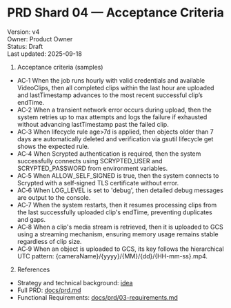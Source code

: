 # PRD Shard 04 — Acceptance Criteria

Version: v4  
Owner: Product Owner  
Status: Draft  
Last updated: 2025-09-18

1. Acceptance criteria (samples)
- AC‑1 When the job runs hourly with valid credentials and available VideoClips, then all completed clips within the last hour are uploaded and lastTimestamp advances to the most recent successful clip’s endTime.
- AC‑2 When a transient network error occurs during upload, then the system retries up to max attempts and logs the failure if exhausted without advancing lastTimestamp past the failed clip.
- AC‑3 When lifecycle rule age>7d is applied, then objects older than 7 days are automatically deleted and verification via gsutil lifecycle get shows the expected rule.
- AC‑4 When Scrypted authentication is required, then the system successfully connects using SCRYPTED_USER and SCRYPTED_PASSWORD from environment variables.
- AC‑5 When ALLOW_SELF_SIGNED is true, then the system connects to Scrypted with a self‑signed TLS certificate without error.
- AC‑6 When LOG_LEVEL is set to 'debug', then detailed debug messages are output to the console.
- AC‑7 When the system restarts, then it resumes processing clips from the last successfully uploaded clip's endTime, preventing duplicates and gaps.
- AC‑8 When a clip's media stream is retrieved, then it is uploaded to GCS using a streaming mechanism, ensuring memory usage remains stable regardless of clip size.
- AC‑9 When an object is uploaded to GCS, its key follows the hierarchical UTC pattern: {cameraName}/{yyyy}/{MM}/{dd}/{HH-mm-ss}.mp4.

2. References
- Strategy and technical background: [idea](docs/idea.md:2)
- Full PRD: [docs/prd.md](docs/prd.md:1)
- Functional Requirements: [docs/prd/03-requirements.md](docs/prd/03-requirements.md:1)